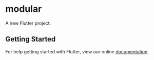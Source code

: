# modular

A new Flutter project.

## Getting Started

For help getting started with Flutter, view our online
[documentation](https://flutter.io/).
